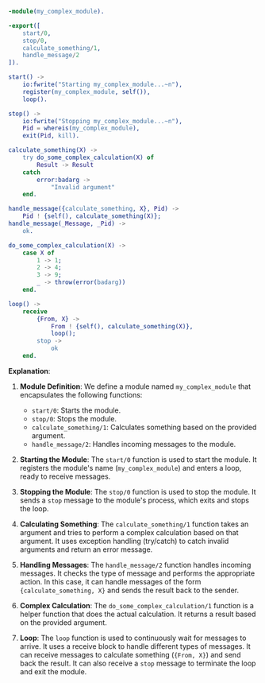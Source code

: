```erlang
-module(my_complex_module).

-export([
    start/0,
    stop/0,
    calculate_something/1,
    handle_message/2
]).

start() ->
    io:fwrite("Starting my_complex_module...~n"),
    register(my_complex_module, self()),
    loop().

stop() ->
    io:fwrite("Stopping my_complex_module...~n"),
    Pid = whereis(my_complex_module),
    exit(Pid, kill).

calculate_something(X) ->
    try do_some_complex_calculation(X) of
        Result -> Result
    catch
        error:badarg ->
            "Invalid argument"
    end.

handle_message({calculate_something, X}, Pid) ->
    Pid ! {self(), calculate_something(X)};
handle_message(_Message, _Pid) ->
    ok.

do_some_complex_calculation(X) ->
    case X of
        1 -> 1;
        2 -> 4;
        3 -> 9;
        _ -> throw(error(badarg))
    end.

loop() ->
    receive
        {From, X} ->
            From ! {self(), calculate_something(X)},
            loop();
        stop ->
            ok
    end.
```

**Explanation**:

1. **Module Definition**: We define a module named `my_complex_module` that encapsulates the following functions:

   - `start/0`: Starts the module.
   - `stop/0`: Stops the module.
   - `calculate_something/1`: Calculates something based on the provided argument.
   - `handle_message/2`: Handles incoming messages to the module.

2. **Starting the Module**: The `start/0` function is used to start the module. It registers the module's name (`my_complex_module`) and enters a loop, ready to receive messages.

3. **Stopping the Module**: The `stop/0` function is used to stop the module. It sends a `stop` message to the module's process, which exits and stops the loop.

4. **Calculating Something**: The `calculate_something/1` function takes an argument and tries to perform a complex calculation based on that argument. It uses exception handling (try/catch) to catch invalid arguments and return an error message.

5. **Handling Messages**: The `handle_message/2` function handles incoming messages. It checks the type of message and performs the appropriate action. In this case, it can handle messages of the form `{calculate_something, X}` and sends the result back to the sender.

6. **Complex Calculation**: The `do_some_complex_calculation/1` function is a helper function that does the actual calculation. It returns a result based on the provided argument.

7. **Loop**: The `loop` function is used to continuously wait for messages to arrive. It uses a receive block to handle different types of messages. It can receive messages to calculate something (`{From, X}`) and send back the result. It can also receive a `stop` message to terminate the loop and exit the module.
